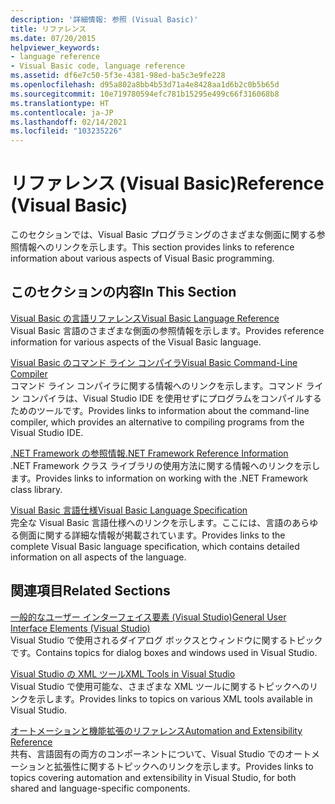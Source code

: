 ```yaml
---
description: '詳細情報: 参照 (Visual Basic)'
title: リファレンス
ms.date: 07/20/2015
helpviewer_keywords:
- language reference
- Visual Basic code, language reference
ms.assetid: df6e7c50-5f3e-4381-98ed-ba5c3e9fe228
ms.openlocfilehash: d95a802a8bb4b53d71a4e8428aa1d6b2c0b5b65d
ms.sourcegitcommit: 10e719780594efc781b15295e499c66f316068b8
ms.translationtype: HT
ms.contentlocale: ja-JP
ms.lasthandoff: 02/14/2021
ms.locfileid: "103235226"
---
```

# <a name="reference-visual-basic"></a><span data-ttu-id="b116e-103">リファレンス (Visual Basic)</span><span class="sxs-lookup"><span data-stu-id="b116e-103">Reference (Visual Basic)</span></span>

<span data-ttu-id="b116e-104">このセクションでは、Visual Basic プログラミングのさまざまな側面に関する参照情報へのリンクを示します。</span><span class="sxs-lookup"><span data-stu-id="b116e-104">This section provides links to reference information about various aspects of Visual Basic programming.</span></span>  
  
## <a name="in-this-section"></a><span data-ttu-id="b116e-105">このセクションの内容</span><span class="sxs-lookup"><span data-stu-id="b116e-105">In This Section</span></span>  

 [<span data-ttu-id="b116e-106">Visual Basic の言語リファレンス</span><span class="sxs-lookup"><span data-stu-id="b116e-106">Visual Basic Language Reference</span></span>](../language-reference/index.md)  
 <span data-ttu-id="b116e-107">Visual Basic 言語のさまざまな側面の参照情報を示します。</span><span class="sxs-lookup"><span data-stu-id="b116e-107">Provides reference information for various aspects of the Visual Basic language.</span></span>  
  
 [<span data-ttu-id="b116e-108">Visual Basic のコマンド ライン コンパイラ</span><span class="sxs-lookup"><span data-stu-id="b116e-108">Visual Basic Command-Line Compiler</span></span>](command-line-compiler/index.md)  
 <span data-ttu-id="b116e-109">コマンド ライン コンパイラに関する情報へのリンクを示します。コマンド ライン コンパイラは、Visual Studio IDE を使用せずにプログラムをコンパイルするためのツールです。</span><span class="sxs-lookup"><span data-stu-id="b116e-109">Provides links to information about the command-line compiler, which provides an alternative to compiling programs from the Visual Studio IDE.</span></span>  
  
 [<span data-ttu-id="b116e-110">.NET Framework の参照情報</span><span class="sxs-lookup"><span data-stu-id="b116e-110">.NET Framework Reference Information</span></span>](net-framework-reference-information.md)  
 <span data-ttu-id="b116e-111">.NET Framework クラス ライブラリの使用方法に関する情報へのリンクを示します。</span><span class="sxs-lookup"><span data-stu-id="b116e-111">Provides links to information on working with the .NET Framework class library.</span></span>  
  
 [<span data-ttu-id="b116e-112">Visual Basic 言語仕様</span><span class="sxs-lookup"><span data-stu-id="b116e-112">Visual Basic Language Specification</span></span>](language-specification/index.md)  
 <span data-ttu-id="b116e-113">完全な Visual Basic 言語仕様へのリンクを示します。ここには、言語のあらゆる側面に関する詳細な情報が掲載されています。</span><span class="sxs-lookup"><span data-stu-id="b116e-113">Provides links to the complete Visual Basic language specification, which contains detailed information on all aspects of the language.</span></span>  
  
## <a name="related-sections"></a><span data-ttu-id="b116e-114">関連項目</span><span class="sxs-lookup"><span data-stu-id="b116e-114">Related Sections</span></span>  

 [<span data-ttu-id="b116e-115">一般的なユーザー インターフェイス要素 (Visual Studio)</span><span class="sxs-lookup"><span data-stu-id="b116e-115">General User Interface Elements (Visual Studio)</span></span>](/visualstudio/ide/reference/general-user-interface-elements-visual-studio)  
 <span data-ttu-id="b116e-116">Visual Studio で使用されるダイアログ ボックスとウィンドウに関するトピックです。</span><span class="sxs-lookup"><span data-stu-id="b116e-116">Contains topics for dialog boxes and windows used in Visual Studio.</span></span>  
  
 [<span data-ttu-id="b116e-117">Visual Studio の XML ツール</span><span class="sxs-lookup"><span data-stu-id="b116e-117">XML Tools in Visual Studio</span></span>](/visualstudio/xml-tools/xml-tools-in-visual-studio)  
 <span data-ttu-id="b116e-118">Visual Studio で使用可能な、さまざまな XML ツールに関するトピックへのリンクを示します。</span><span class="sxs-lookup"><span data-stu-id="b116e-118">Provides links to topics on various XML tools available in Visual Studio.</span></span>  
  
 [<span data-ttu-id="b116e-119">オートメーションと機能拡張のリファレンス</span><span class="sxs-lookup"><span data-stu-id="b116e-119">Automation and Extensibility Reference</span></span>](/visualstudio/extensibility/extensibility-in-visual-studio?view=vs-2015)  
 <span data-ttu-id="b116e-120">共有、言語固有の両方のコンポーネントについて、Visual Studio でのオートメーションと拡張性に関するトピックへのリンクを示します。</span><span class="sxs-lookup"><span data-stu-id="b116e-120">Provides links to topics covering automation and extensibility in Visual Studio, for both shared and language-specific components.</span></span>
